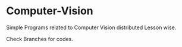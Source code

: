 # Computer-Vision
Simple Programs related to Computer Vision distributed Lesson wise.

Check Branches for codes.
